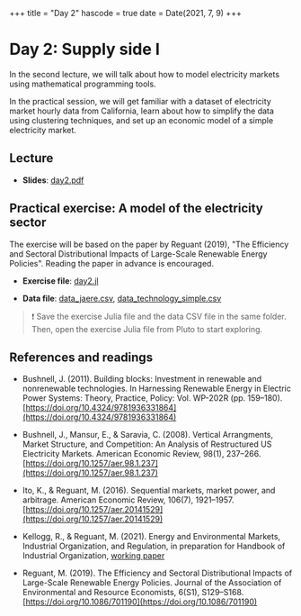 +++
title = "Day 2"
hascode = true
date = Date(2021, 7, 9)
+++

# Day 2: Supply side I

In the second lecture, we will talk about how to model electricity markets using mathematical programming tools. 

In the practical session, we will get familiar with a dataset of electricity market hourly data from California, learn about how to simplify the data using clustering techniques, and set up an economic model of a simple electricity market.

## Lecture

* **Slides**: [day2.pdf](/materials/day2/day2.pdf)

## Practical exercise: A model of the electricity sector

The exercise will be based on the paper by Reguant (2019), "The Efficiency and Sectoral Distributional Impacts of Large-Scale Renewable Energy Policies". Reading the paper in advance is encouraged.

* **Exercise file**: [day2.jl](/materials/day2/day2.jl)

* **Data file**: [data_jaere.csv](/materials/day2/data_jaere.csv), [data\_technology\_simple.csv](/materials/day2/data_technology_simple.csv)

<!-- ## Homework -->
> :exclamation: Save the exercise Julia file and the data CSV file in the same folder. Then, open the exercise Julia file from Pluto to start exploring. 

## References and readings

* Bushnell, J. (2011). Building blocks: Investment in renewable and nonrenewable technologies. In Harnessing Renewable Energy in Electric Power Systems: Theory, Practice, Policy: Vol. WP-202R (pp. 159–180). [https://doi.org/10.4324/9781936331864](https://doi.org/10.4324/9781936331864)

* Bushnell, J., Mansur, E., & Saravia, C. (2008). Vertical Arrangments, Market Structure, and Competition: An Analysis of Restructured US Electricity Markets. American Economic Review, 98(1), 237–266. [https://doi.org/10.1257/aer.98.1.237](https://doi.org/10.1257/aer.98.1.237)

* Ito, K., & Reguant, M. (2016). Sequential markets, market power, and arbitrage. American Economic Review, 106(7), 1921–1957. [https://doi.org/10.1257/aer.20141529](https://doi.org/10.1257/aer.20141529)

* Kellogg, R., & Reguant, M. (2021). Energy and Environmental Markets, Industrial Organization, and Regulation, in preparation for Handbook of Industrial Organization, [working paper](/materials/day2/Handbook_IO_EEE.pdf)

* Reguant, M. (2019). The Efficiency and Sectoral Distributional Impacts of Large-Scale Renewable Energy Policies. Journal of the Association of Environmental and Resource Economists, 6(S1), S129–S168. [https://doi.org/10.1086/701190](https://doi.org/10.1086/701190)